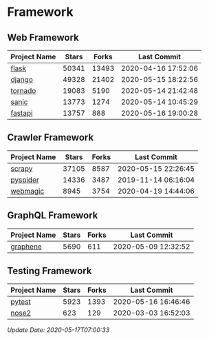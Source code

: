 # Framework

## Web Framework

| Project Name | Stars | Forks | Last Commit |
| ------------ | ----- | ----- | ----------- |
| [flask](https://github.com/pallets/flask) | 50341 | 13493 | 2020-04-16 17:52:06 |
| [django](https://github.com/django/django) | 49328 | 21402 | 2020-05-15 18:22:56 |
| [tornado](https://github.com/tornadoweb/tornado) | 19083 | 5190 | 2020-05-14 21:42:48 |
| [sanic](https://github.com/huge-success/sanic) | 13773 | 1274 | 2020-05-14 10:45:29 |
| [fastapi](https://github.com/tiangolo/fastapi) | 13757 | 888 | 2020-05-16 19:00:28 |

## Crawler Framework

| Project Name | Stars | Forks | Last Commit |
| ------------ | ----- | ----- | ----------- |
| [scrapy](https://github.com/scrapy/scrapy) | 37105 | 8587 | 2020-05-15 22:26:45 |
| [pyspider](https://github.com/binux/pyspider) | 14336 | 3487 | 2019-11-14 06:16:04 |
| [webmagic](https://github.com/code4craft/webmagic) | 8945 | 3754 | 2020-04-19 14:44:06 |

## GraphQL Framework

| Project Name | Stars | Forks | Last Commit |
| ------------ | ----- | ----- | ----------- |
| [graphene](https://github.com/graphql-python/graphene) | 5690 | 611 | 2020-05-09 12:32:52 |

## Testing Framework

| Project Name | Stars | Forks | Last Commit |
| ------------ | ----- | ----- | ----------- |
| [pytest](https://github.com/pytest-dev/pytest) | 5923 | 1393 | 2020-05-16 16:46:46 |
| [nose2](https://github.com/nose-devs/nose2) | 623 | 129 | 2020-03-03 16:52:03 |

*Update Date: 2020-05-17T07:00:33*